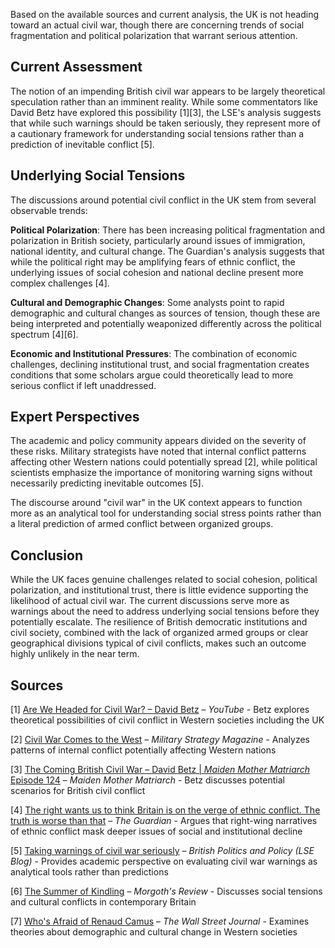 Based on the available sources and current analysis, the UK is not heading toward an actual civil war, though there are concerning trends of social fragmentation and political polarization that warrant serious attention.

## Current Assessment

The notion of an impending British civil war appears to be largely theoretical speculation rather than an imminent reality. While some commentators like David Betz have explored this possibility [1][3], the LSE's analysis suggests that while such warnings should be taken seriously, they represent more of a cautionary framework for understanding social tensions rather than a prediction of inevitable conflict [5].

## Underlying Social Tensions

The discussions around potential civil conflict in the UK stem from several observable trends:

**Political Polarization**: There has been increasing political fragmentation and polarization in British society, particularly around issues of immigration, national identity, and cultural change. The Guardian's analysis suggests that while the political right may be amplifying fears of ethnic conflict, the underlying issues of social cohesion and national decline present more complex challenges [4].

**Cultural and Demographic Changes**: Some analysts point to rapid demographic and cultural changes as sources of tension, though these are being interpreted and potentially weaponized differently across the political spectrum [4][6].

**Economic and Institutional Pressures**: The combination of economic challenges, declining institutional trust, and social fragmentation creates conditions that some scholars argue could theoretically lead to more serious conflict if left unaddressed.

## Expert Perspectives

The academic and policy community appears divided on the severity of these risks. Military strategists have noted that internal conflict patterns affecting other Western nations could potentially spread [2], while political scientists emphasize the importance of monitoring warning signs without necessarily predicting inevitable outcomes [5].

The discourse around "civil war" in the UK context appears to function more as an analytical tool for understanding social stress points rather than a literal prediction of armed conflict between organized groups.

## Conclusion

While the UK faces genuine challenges related to social cohesion, political polarization, and institutional trust, there is little evidence supporting the likelihood of actual civil war. The current discussions serve more as warnings about the need to address underlying social tensions before they potentially escalate. The resilience of British democratic institutions and civil society, combined with the lack of organized armed groups or clear geographical divisions typical of civil conflicts, makes such an outcome highly unlikely in the near term.

## Sources

[1] [Are We Headed for Civil War? – David Betz](https://www.youtube.com/watch?v=3h49O0AGxx0) – *YouTube* - Betz explores theoretical possibilities of civil conflict in Western societies including the UK

[2] [Civil War Comes to the West](https://www.militarystrategymagazine.com/article/civil-war-comes-to-the-west/) – *Military Strategy Magazine* - Analyzes patterns of internal conflict potentially affecting Western nations

[3] [The Coming British Civil War – David Betz | *Maiden Mother Matriarch* Episode 124](https://www.louiseperry.co.uk/p/the-coming-british-civil-war-david) – *Maiden Mother Matriarch* - Betz discusses potential scenarios for British civil conflict

[4] [The right wants us to think Britain is on the verge of ethnic conflict. The truth is worse than that](https://www.theguardian.com/commentisfree/2025/jul/14/britain-ethnic-conflict-right-migrant-decline) – *The Guardian* - Argues that right-wing narratives of ethnic conflict mask deeper issues of social and institutional decline

[5] [Taking warnings of civil war seriously](https://blogs.lse.ac.uk/politicsandpolicy/taking-warnings-of-civil-war-seriously/) – *British Politics and Policy (LSE Blog)* - Provides academic perspective on evaluating civil war warnings as analytical tools rather than predictions

[6] [The Summer of Kindling](https://morgoth.substack.com/p/the-summer-of-kindling) – *Morgoth's Review* - Discusses social tensions and cultural conflicts in contemporary Britain

[7] [Who's Afraid of Renaud Camus](https://archive.jwest.org/Articles/Green2025-RenaudCamus.pdf) – *The Wall Street Journal* - Examines theories about demographic and cultural change in Western societies